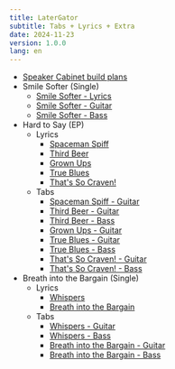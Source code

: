 ```yaml
---
title: LaterGator
subtitle: Tabs + Lyrics + Extra
date: 2024-11-23
version: 1.0.0
lang: en
---
```


- [Speaker Cabinet build plans](./misc/cab.html)
- Smile Softer (Single)
  - [Smile Softer - Lyrics](./lyrics/lyrics_smile_softer.html)
  - [Smile Softer - Guitar](./tabs/smile_softer_guitar.html)
  - [Smile Softer - Bass](./tabs/smile_softer_bass.html)
- Hard to Say (EP)
  - Lyrics
    - [Spaceman Spiff](./lyrics/lyrics_spaceman_spiff.html)
    - [Third Beer](./lyrics/lyrics_third_beer.html)
    - [Grown Ups](./lyrics/lyrics_grown_ups.html)
    - [True Blues](./lyrics/lyrics_true_blues.html)
    - [That's So Craven!](./lyrics/lyrics_thats_so_craven.html)
  - Tabs
    - [Spaceman Spiff - Guitar](./tabs/spaceman_spiff_guitar.html)
    - [Third Beer - Guitar](./tabs/third_beer_guitar.html)
    - [Third Beer - Bass](./tabs/third_beer_bass.html)
    - [Grown Ups - Guitar](./tabs/grown_ups_guitar.html)
    - [True Blues - Guitar](./tabs/true_blues_guitar.html)
    - [True Blues - Bass](./tabs/true_blues_bass.html)
    - [That's So Craven! - Guitar](./tabs/thats_so_craven_guitar.html)
    - [That's So Craven! - Bass](./tabs/thats_so_craven_bass.html)
- Breath into the Bargain (Single)
  - Lyrics
    - [Whispers](./lyrics/lyrics_whispers.html)
    - [Breath into the Bargain](./lyrics/lyrics_bitb.html)
  - Tabs
    - [Whispers - Guitar](./tabs/whispers_guitar.html)
    - [Whispers - Bass](./tabs/whispers_bass.html)
    - [Breath into the Bargain - Guitar](./tabs/breath_into_the_bargain_guitar.html)
    - [Breath into the Bargain - Bass](./tabs/breath_into_the_bargain_bass.html)
